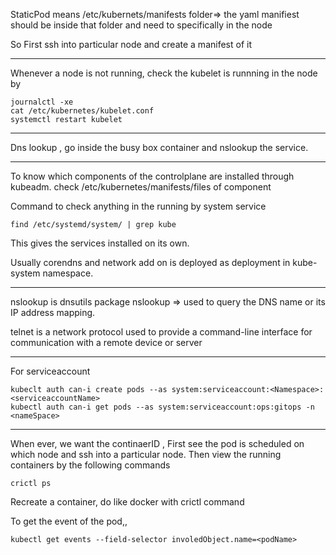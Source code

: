 StaticPod means /etc/kubernets/manifests folder=> the yaml manifiest should be inside that folder and need to specifically in the node 

So First ssh into particular node and create a manifest of it 

---------------------------------------------

Whenever a node is not running, check the kubelet is runnning in the node by 
```
journalctl -xe
cat /etc/kubernetes/kubelet.conf
systemctl restart kubelet
```
--------------------------------------------
Dns lookup , go inside the busy box container and nslookup the service.

-----------------------------------------------

To know which components of the controlplane are installed through kubeadm. check /etc/kubernetes/manifests/files of component

Command to check anything in the running by system service  
```
find /etc/systemd/system/ | grep kube
```
This gives the services installed on its own.

Usually corendns and network add on is deployed as deployment in kube-system namespace.

--------------------------------------------

nslookup is dnsutils package 
nslookup => used to query the DNS name or its IP address mapping. 

telnet is a network protocol used to provide a command-line interface for communication with a remote device or server

-----------------------------------------------


For serviceaccount 

```
kubeclt auth can-i create pods --as system:serviceaccount:<Namespace>:<serviceaccountName>
kubectl auth can-i get pods --as system:serviceaccount:ops:gitops -n <nameSpace>
```

-----------------------------------------------------------------

When ever, we want the continaerID , First see the pod is scheduled on which node and ssh into a particular node. Then view the running containers by the following commands

```
crictl ps
```

Recreate a container, do like docker with crictl command

To get the event of the pod,,
```
kubectl get events --field-selector involedObject.name=<podName>
```


